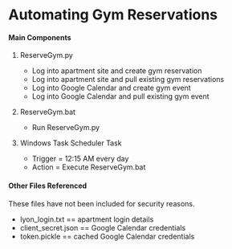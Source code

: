 # Automating Gym Reservations

#### Main Components
1. ReserveGym.py
    - Log into apartment site and create gym reservation
    - Log into apartment site and pull existing gym reservations
    - Log into Google Calendar and create gym event
    - Log into Google Calendar and pull existing gym event

2. ReserveGym.bat
    - Run ReserveGym.py

3. Windows Task Scheduler Task
    - Trigger = 12:15 AM every day
    - Action = Execute ReserveGym.bat
    

#### Other Files Referenced
These files have not been included for security reasons.
- lyon_login.txt == apartment login details
- client_secret.json == Google Calendar credentials
- token.pickle == cached Google Calendar credentials